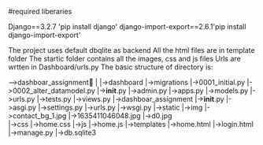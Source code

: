 #required liberaries

Django==3.2.7 'pip install django'
django-import-export==2.6.1'pip install django-import-export'

The project uses default dbqlite as backend 
All the html files are in template folder
The startic folder contains all the images, css and js files
Urls are wrtten in Dashboard/urls.py
The basic structure of directory is:

-->dashboar_assignment📂
|
|->dashboard
    |->migrations
        |->0001_initial.py
        |->0002_alter_datamodel.py
    |->__init__.py
    |->admin.py
    |->apps.py
    |->models.py
    |->urls.py
    |->tests.py
    |->views.py
|->dashboar_assignment
    |->__init__.py
    |->asgi.py
    |->settings.py
    |->urls.py
    |->wsgi.py
|->static
    |->img
        |->contact_bg_1.jpg
        |->1635411046048.jpg
        |->d0.jpg       
    |->css
        |->home.css
    |->js
        |->home.js
|->templates
        |->home.html
        |->login.html
|->manage.py
|->db.sqlite3

